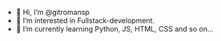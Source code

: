 - 👋 Hi, I’m @gitromansp
- 👀 I’m interested in Fullstack-development.
- 🌱 I’m currently learning Python, JS, HTML, CSS and so on...
